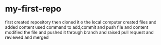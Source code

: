 # my-first-repo
first created repository
then cloned it o the local computer
created files and added content
used command to add,commit and push file and content
modified the file and pushed it through branch
and raised pull request and reviewed and merged
